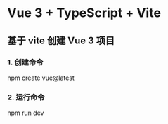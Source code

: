# Vue 3 + TypeScript + Vite

## 基于 vite 创建 Vue 3 项目

### 1. 创建命令
npm create vue@latest

### 2. 运行命令
npm run dev


